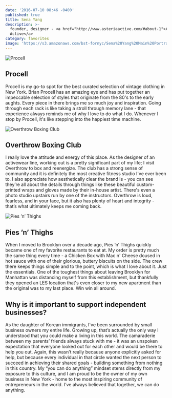 ```yaml
---
date: '2016-07-10 08:46 -0400'
published: true
title: Sena Yang
description: >-
  founder, designer - <a href="http://www.asteriaactive.com/#about-1">Asteria
  Active</a>
category: favorites
image: 'https://s3.amazonaws.com/bst-fornyc/Sena%20Yang%20Main%20Portrait.jpg'
---
```

![Procell](https://s3.amazonaws.com/bst-fornyc/Sena%20Yang%20Procell.jpg)
## Procell
Procell is my go-to spot for the best curated selection of vintage clothing in New York. Brian Procell has an amazing eye and has put together an impeccable selection of styles that originate from the 80's to the early aughts. Every piece in there brings me so much joy and inspiration. Going through each rack is like taking a stroll through memory lane - that experience always reminds me of why I love to do what I do. Whenever I stop by Procell, it's like stepping into the happiest time machine.

![Overthrow Boxing Club](https://s3.amazonaws.com/bst-fornyc/Sena%20Yang%20Overthrow.jpg)
## Overthrow Boxing Club
I really love the attitude and energy of this place. As the designer of an activewear line, working out is a pretty significant part of my life; I visit Overthrow to box and reenergize. The club has a strong sense of community and it is definitely the most creative fitness studio I've ever been to. I also appreciate how aesthetically clear the brand is - you can see they’re all about the details through things like these beautiful custom-printed wraps and gloves made by their in-house artist. There's even a photo studio upstairs run by one of the instructors. Overthrow is loud, fearless, and in your face, but it also has plenty of heart and integrity - that’s what ultimately keeps me coming back.

![Pies ’n’ Thighs](https://s3.amazonaws.com/bst-fornyc/Sena%20Yang%20Pies%20and%20Thighs.jpg)
## Pies ’n’ Thighs
When I moved to Brooklyn over a decade ago, Pies ‘n’ Thighs quickly became one of my favorite restaurants to eat at. My order is pretty much the same thing every time - a Chicken Box with Mac n' Cheese doused in hot sauce with one of their glorious, buttery biscuits on the side. The crew there keeps things simple and to the point, which is what I love about it. Just the essentials. One of the toughest things about leaving Brooklyn for Manhattan was distancing myself from this establishment, but thankfully they opened an LES location that's even closer to my new apartment than the original was to my last place. Win win all around.

## Why is it important to support independent businesses?
As the daughter of Korean immigrants, I've been surrounded by small business owners my entire life. Growing up, that’s actually the only way I understood that you could make a living in this world. The camaraderie between my parents’ friends always stuck with me - it was an unspoken expectation that everyone looked out for each other and would be there to help you out. Again, this wasn’t really because anyone explicitly asked for help, but because every individual in that circle wanted the next person to succeed in achieving their shared goals - building something from nothing in this country. My “you can do anything” mindset stems directly from my exposure to this culture, and I am proud to be the owner of my own business in New York - home to the most inspiring community of entrepreneurs in the world. I’ve always believed that together, we can do anything.

